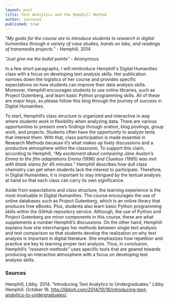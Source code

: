 ```yaml
---
layout: post 
title: Text Analytics and the Hemphill Method
author: jescasa1
published: true
--- 
```


<i> "My goals for the course are to introduce students to research in digital humanities through a variety of case studies, hands on labs, and readings of transmedia projects."</i>  - Hemphill, 2014

<i>"Just give me the bullet points"</i> - Anonymous

In a few short paragraphs, I will reintroduce Hemphill's Digital Humanities class with a focus on developing text analysis skills. Her publication narrows down the logistics of her course and provides specific expectations on how students can improve their data analysis skills. Moreover, Hemphill encourages students to use online libraries, such as Project Gutenberg, and learn basic Python programming skills. All of these are major keys, so please follow this blog through the journey of success in Digital Humanities.

To start, Hemphill’s class structure is organized and interactive in way where students work in flexibility when analyzing data. There are various opportunities to present one’s findings through oration, blog postings, group work, and projects. Students often have the opportunity to analyze texts that interest them. With that, class participation is made essential in Research Methods because it’s what makes up lively discussions and a productive atmosphere within the classroom. To support this claim, according to Hemphill, <i>“My excitement about comparing Jane Austen’s Emma to the film adaptations Emma (1996) and Clueless (1995) was met with blank stares for 45 minutes.”</i> Hemphill describes how dull class chemistry can get when students lack the interest to participate. Therefore, in Digital Humanities, it is important to stay intrigued by the textual analysis at hand so that each class can carry its own significance.

Aside from expectations and class structure, the learning experience is the most invaluable in Digital Humanities. The course encourages the use of online databases such as Project Gutenberg, which is an online library that produces free eBooks. Plus, students also learn basic Python programming skills within the GitHub repository service. Although, the use of Python and Project Gutenberg are minor components in this course, these are what supplements a number Hemphill’s discussions. On the other hand, Hemphill explains how she interchanges her methods between single text analysis and text comparison so that students develop the realization on why text analysis is important in digital literature. She emphasizes how repetition and practice are key to learning proper text analysis. Thus, in conclusion, Hemphill’s <i>“research methods”</i> uses specific tools that are geared towards producing an interactive atmosphere with a focus on developing text analysis skills. 

### Sources
Hemphill, Libby. 2014. “Introducing Text Analytics to Undergraduates.” Libby Hemphill. October 16. http://libbyh.com/2014/10/16/introducing-text-analytics-to-undergraduates/.
